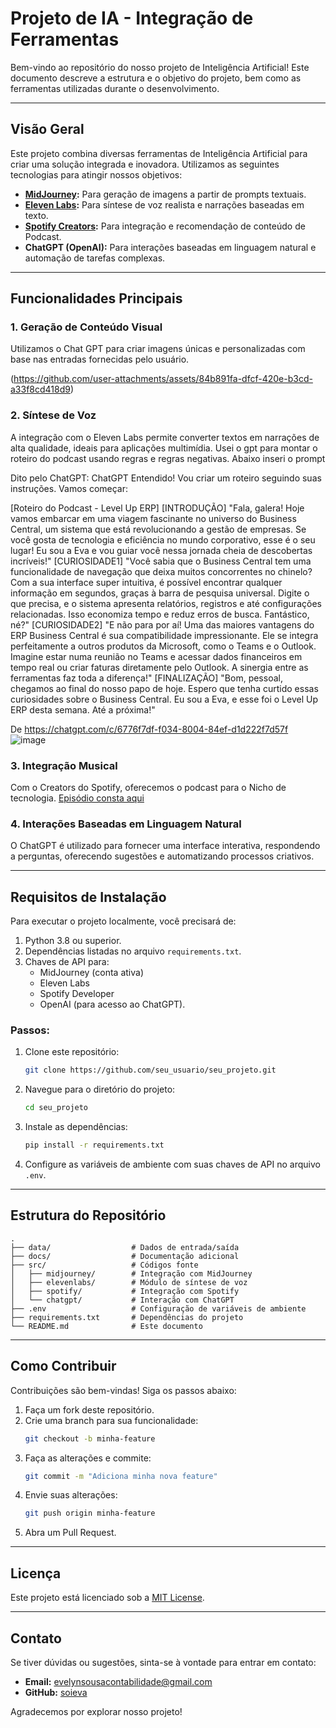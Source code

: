 # Projeto de IA - Integração de Ferramentas

Bem-vindo ao repositório do nosso projeto de Inteligência Artificial! Este documento descreve a estrutura e o objetivo do projeto, bem como as ferramentas utilizadas durante o desenvolvimento.

---

## Visão Geral
Este projeto combina diversas ferramentas de Inteligência Artificial para criar uma solução integrada e inovadora. Utilizamos as seguintes tecnologias para atingir nossos objetivos:

- **[MidJourney](https://www.midjourney.com/):** Para geração de imagens a partir de prompts textuais.
- **[Eleven Labs](https://elevenlabs.io/):** Para síntese de voz realista e narrações baseadas em texto.
- **[Spotify Creators](https://creators.spotify.com/):** Para integração e recomendação de conteúdo de Podcast. 
- **ChatGPT (OpenAI):** Para interações baseadas em linguagem natural e automação de tarefas complexas.

---

## Funcionalidades Principais

### 1. **Geração de Conteúdo Visual**
Utilizamos o Chat GPT para criar imagens únicas e personalizadas com base nas entradas fornecidas pelo usuário.
 
(https://github.com/user-attachments/assets/84b891fa-dfcf-420e-b3cd-a33f8cd418d9)


### 2. **Síntese de Voz**
A integração com o Eleven Labs permite converter textos em narrações de alta qualidade, ideais para aplicações multimídia.
Usei o gpt para montar o roteiro do podcast usando regras e regras negativas.
Abaixo inseri o prompt

Dito pelo ChatGPT:
ChatGPT
Entendido! Vou criar um roteiro seguindo suas instruções. Vamos começar:

[Roteiro do Podcast - Level Up ERP]
[INTRODUÇÃO]
"Fala, galera! Hoje vamos embarcar em uma viagem fascinante no universo do Business Central, um sistema que está revolucionando a gestão de empresas. Se você gosta de tecnologia e eficiência no mundo corporativo, esse é o seu lugar! Eu sou a Eva e vou guiar você nessa jornada cheia de descobertas incríveis!"
[CURIOSIDADE1]
"Você sabia que o Business Central tem uma funcionalidade de navegação que deixa muitos concorrentes no chinelo? Com a sua interface super intuitiva, é possível encontrar qualquer informação em segundos, graças à barra de pesquisa universal. Digite o que precisa, e o sistema apresenta relatórios, registros e até configurações relacionadas. Isso economiza tempo e reduz erros de busca. Fantástico, né?"
[CURIOSIDADE2]
"E não para por aí! Uma das maiores vantagens do ERP Business Central é sua compatibilidade impressionante. Ele se integra perfeitamente a outros produtos da Microsoft, como o Teams e o Outlook. Imagine estar numa reunião no Teams e acessar dados financeiros em tempo real ou criar faturas diretamente pelo Outlook. A sinergia entre as ferramentas faz toda a diferença!"
[FINALIZAÇÃO]
"Bom, pessoal, chegamos ao final do nosso papo de hoje. Espero que tenha curtido essas curiosidades sobre o Business Central. Eu sou a Eva, e esse foi o Level Up ERP desta semana. Até a próxima!"

De <https://chatgpt.com/c/6776f7df-f034-8004-84ef-d1d222f7d57f> ![image](https://github.com/user-attachments/assets/cfdf0399-8876-4f99-9a04-5c1c0bf1b1b4)



### 3. **Integração Musical**
Com o Creators do Spotify, oferecemos o podcast para o Nicho de tecnologia. [Episódio consta aqui](https://open.spotify.com/episode/0YRbgv59wt6gO6b6wQrygL?si=FUbgJfhITieE2lBT4lVJMQ)


### 4. **Interações Baseadas em Linguagem Natural**
O ChatGPT é utilizado para fornecer uma interface interativa, respondendo a perguntas, oferecendo sugestões e automatizando processos criativos.

---

## Requisitos de Instalação
Para executar o projeto localmente, você precisará de:

1. Python 3.8 ou superior.
2. Dependências listadas no arquivo `requirements.txt`.
3. Chaves de API para:
   - MidJourney (conta ativa)
   - Eleven Labs
   - Spotify Developer
   - OpenAI (para acesso ao ChatGPT).

### Passos:
1. Clone este repositório:
   ```bash
   git clone https://github.com/seu_usuario/seu_projeto.git
   ```
2. Navegue para o diretório do projeto:
   ```bash
   cd seu_projeto
   ```
3. Instale as dependências:
   ```bash
   pip install -r requirements.txt
   ```
4. Configure as variáveis de ambiente com suas chaves de API no arquivo `.env`.

---

## Estrutura do Repositório

```
.
├── data/                  # Dados de entrada/saída
├── docs/                  # Documentação adicional
├── src/                   # Códigos fonte
│   ├── midjourney/        # Integração com MidJourney
│   ├── elevenlabs/        # Módulo de síntese de voz
│   ├── spotify/           # Integração com Spotify
│   └── chatgpt/           # Interação com ChatGPT
├── .env                   # Configuração de variáveis de ambiente
├── requirements.txt       # Dependências do projeto
└── README.md              # Este documento
```

---

## Como Contribuir
Contribuições são bem-vindas! Siga os passos abaixo:

1. Faça um fork deste repositório.
2. Crie uma branch para sua funcionalidade:
   ```bash
   git checkout -b minha-feature
   ```
3. Faça as alterações e commite:
   ```bash
   git commit -m "Adiciona minha nova feature"
   ```
4. Envie suas alterações:
   ```bash
   git push origin minha-feature
   ```
5. Abra um Pull Request.

---

## Licença
Este projeto está licenciado sob a [MIT License](LICENSE).

---

## Contato
Se tiver dúvidas ou sugestões, sinta-se à vontade para entrar em contato:
- **Email:** evelynsousacontabilidade@gmail.com
- **GitHub:** [soieva](https://github.com/oieva)

Agradecemos por explorar nosso projeto!


